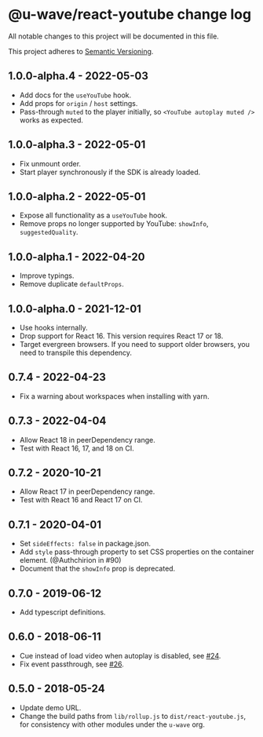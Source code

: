 # @u-wave/react-youtube change log

All notable changes to this project will be documented in this file.

This project adheres to [Semantic Versioning](http://semver.org/).

## 1.0.0-alpha.4 - 2022-05-03
 * Add docs for the `useYouTube` hook.
 * Add props for `origin` / `host` settings.
 * Pass-through `muted` to the player initially, so `<YouTube autoplay muted />` works as expected.

## 1.0.0-alpha.3 - 2022-05-01
 * Fix unmount order.
 * Start player synchronously if the SDK is already loaded.

## 1.0.0-alpha.2 - 2022-05-01
 * Expose all functionality as a `useYouTube` hook.
 * Remove props no longer supported by YouTube: `showInfo`, `suggestedQuality`.

## 1.0.0-alpha.1 - 2022-04-20
 * Improve typings.
 * Remove duplicate `defaultProps`.

## 1.0.0-alpha.0 - 2021-12-01
 * Use hooks internally.
 * Drop support for React 16. This version requires React 17 or 18.
 * Target evergreen browsers. If you need to support older browsers, you need to transpile this dependency.

## 0.7.4 - 2022-04-23
 * Fix a warning about workspaces when installing with yarn.

## 0.7.3 - 2022-04-04
 * Allow React 18 in peerDependency range.
 * Test with React 16, 17, and 18 on CI.

## 0.7.2 - 2020-10-21
 * Allow React 17 in peerDependency range.
 * Test with React 16 and React 17 on CI.

## 0.7.1 - 2020-04-01
 * Set `sideEffects: false` in package.json.
 * Add `style` pass-through property to set CSS properties on the container element. (@Authchirion in #90)
 * Document that the `showInfo` prop is deprecated.

## 0.7.0 - 2019-06-12
 * Add typescript definitions.

## 0.6.0 - 2018-06-11
 * Cue instead of load video when autoplay is disabled, see [#24](https://github.com/u-wave/react-youtube/issues/24).
 * Fix event passthrough, see [#26](https://github.com/u-wave/react-youtube/issues/26).

## 0.5.0 - 2018-05-24
* Update demo URL.
* Change the build paths from `lib/rollup.js` to `dist/react-youtube.js`, for consistency with other modules under the `u-wave` org.
